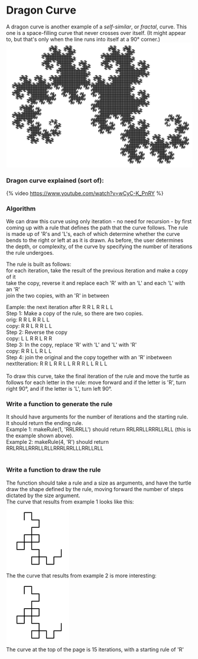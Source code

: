 # Dragon Curve
A dragon curve is another example of a *self-similar*, or *fractal*, curve. This one is a space-filling curve that never crosses over itself. (It might appear to, but that's only when the line runs into itself at a 90&deg; corner.)
![Dragon Curve](https://raw.githubusercontent.com/martybillingsley/images/master/dragon15iterations.png) 

### Dragon curve explained (sort of):
{% video https://www.youtube.com/watch?v=wCyC-K_PnRY %}


### Algorithm
We can draw this curve using only iteration - no need for recursion - by first coming up with a rule that defines the path that the curve follows. The rule is made up of 'R's and 'L's, each of which determine whether the curve bends to the right or left at as it is drawn. As before, the user determines the depth, or complexity, of the curve by specifying the number of iterations the rule undergoes.

The rule is built as follows:<br>
for each iteration, take the result of the previous iteration and make a copy of it<br>
take the copy, reverse it and replace each 'R' with an 'L' and each 'L' with an 'R'<br>
join the two copies, with an 'R' in between<br>

Eample: the next iteration after R R L R R L L<br>
Step 1: Make a copy of the rule, so there are two copies. <br>
orig: R R L R R L L<br>
copy: R R L R R L L<br>
Step 2: Reverse the copy<br>
copy: L L R R L R R<br>
Step 3: In the copy, replace 'R' with 'L' and 'L' with 'R'<br>
copy: R R L L R L L<br>
Step 4: join the original and the copy together with an 'R' inbetween<br>
nextIteration: R R L R R L L R R R L L R L L<br>
<br>
To draw this curve, take the final iteration of the rule and move the turtle as follows
for each letter in the rule: move forward and if the letter is 'R', turn right 90&deg;, and if the letter is 'L', turn left 90&deg;.
<br>
### Write a function to generate the rule 
It should have arguments for the number of iterations and the starting rule. It should return the ending rule.<br>
Example 1: makeRule(1, 'RRLRRLL') should return RRLRRLLRRRLLRLL (this is the example shown above).<br>
Example 2: makeRule(4, 'R') should return RRLRRLLRRRLLRLLRRRLRRLLLRRLLRLL<br>
<br>
### Write a function to draw the rule
The function should take a rule and a size as arguments, and have the turtle draw the shape defined by the rule, moving forward the number of steps dictated by the size argument.<br>
The curve that results from example 1 looks like this:<br>
![Dragon Curve](https://raw.githubusercontent.com/martybillingsley/images/master/dragon4Iterations.png) <br>
The the curve that results from example 2 is more interesting:<br>
![Dragon Curve 4 iterations](https://raw.githubusercontent.com/martybillingsley/images/master/dragon4iterations.png) <br>
The curve at the top of the page is 15 iterations, with a starting rule of 'R'<br>
